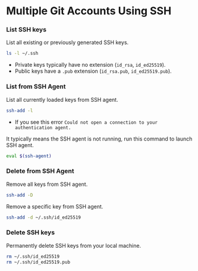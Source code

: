 # Multiple Git Accounts Using SSH

### List SSH keys
List all existing or previously generated SSH keys.
```bash
ls -l ~/.ssh
```
- Private keys typically have no extension (`id_rsa`, `id_ed25519`).
- Public keys have a `.pub` extension (`id_rsa.pub`, `id_ed25519.pub`).

### List from SSH Agent
List all currently loaded keys from SSH agent.
```bash
ssh-add -l
```
- If you see this error `Could not open a connection to your authentication agent.`

It typically means the SSH agent is not running, run this command to launch SSH agent.
```bash
eval $(ssh-agent)
```
### Delete from SSH Agent
Remove all keys from SSH agent.
```bash
ssh-add -D
```
Remove a specific key from SSH agent.
```bash
ssh-add -d ~/.ssh/id_ed25519
```
### Delete SSH keys
Permanently delete SSH keys from your local machine.
```bash
rm ~/.ssh/id_ed25519
rm ~/.ssh/id_ed25519.pub
```
